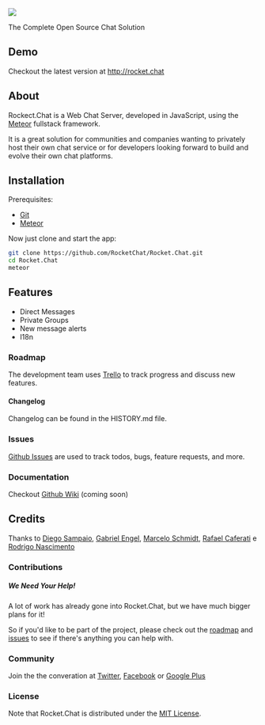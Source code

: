 <img src="http://rocket.chat/images/logo/logo-dark.svg" />

The Complete Open Source Chat Solution

## Demo

Checkout the latest version at http://rocket.chat

## About

Rockect.Chat is a Web Chat Server, developed in JavaScript, using the [Meteor](https://www.meteor.com/install) fullstack framework.

It is a great solution for communities and companies wanting to privately host their own chat service or for developers looking forward to build and evolve their own chat platforms.

## Installation

Prerequisites:

* [Git](http://git-scm.com/book/en/v2/Getting-Started-Installing-Git)
* [Meteor](https://www.meteor.com/install)

Now just clone and start the app:

```sh
git clone https://github.com/RocketChat/Rocket.Chat.git
cd Rocket.Chat
meteor
```

## Features

- Direct Messages
- Private Groups
- New message alerts
- I18n

### Roadmap

The development team uses [Trello](https://trello.com/b/dKS6CCbS/rocket-chat-roadmap) to track progress and discuss new features.

#### Changelog

Changelog can be found in the HISTORY.md file.

### Issues

[Github Issues](https://github.com/RocketChat/Rocket.Chat/issues) are used to track todos, bugs, feature requests, and more.

### Documentation

Checkout [Github Wiki](https://github.com/RocketChat/Rocket.Chat/wiki) (coming soon)

## Credits

Thanks to [Diego Sampaio](https://github.com/sampaiodiego), [Gabriel Engel](https://github.com/engelgabriel), [Marcelo Schmidt](https://github.com/marceloschmidt), [Rafael Caferati](https://github.com/rcaferati) e [Rodrigo Nascimento](https://github.com/rodrigok)


### Contributions

##### We Need Your Help!

A lot of work has already gone into Rocket.Chat, but we have much bigger plans for it!

So if you'd like to be part of the project, please check out the [roadmap](https://trello.com/b/dKS6CCbS/rocket-chat-roadmap) and [issues](https://github.com/RocketChat/Rocket.Chat/issues) to see if there's anything you can help with.

### Community

Join the the converation at [Twitter](http://twitter.com/rocket.chat), [Facebook](https://www.facebook.com/RocketChatApp) or [Google Plus](https://plus.google.com/+RocketChatApp)

### License

Note that Rocket.Chat is distributed under the [MIT License](http://opensource.org/licenses/MIT).

